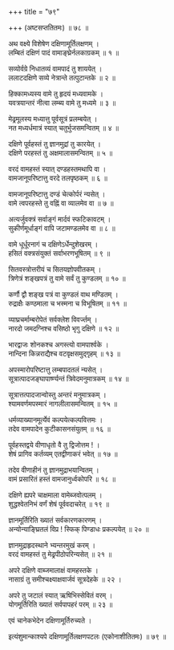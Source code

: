+++
title = "७९"

+++
(अष्टसप्ततितमः) ॥ ७८ ॥  
  
  
  
  
अथ वक्ष्ये विशेषेण दक्षिणामूर्तिलक्षणम् ।  
लम्बितं दक्षिणं पादं वामाङ्घ्रेर्नलकाग्रकम् ॥ १ ॥  
  
सव्योर्वग्रे निधातव्यं वामपादं तु शाययेत् ।  
ललाटदक्षिणे सव्ये नेत्रान्ते तत्पुटान्तके ॥ २ ॥  
  
हिक्कामध्यस्य वामे तु हृदयं मध्यवामके ।  
यवत्रयान्तरं नीत्वा लम्ब्य वामे तु मध्यमे ॥ ३ ॥  
  
मेढ्रमूलस्य मध्यात्तु पूर्वसूत्रं प्रलम्बयेत् ।  
नत मध्यर्धमात्रं स्यात् चतुर्भुजसमन्वितम् ॥ ४ ॥  
  
दक्षिणे पूर्वहस्तं तु ज्ञानमुद्रां तु कारयेत् ।  
दक्षिणे परहस्तं तु अक्षमालासमन्वितम् ॥ ५ ॥  
  
वरदं वामहस्तं स्यात् दण्डहस्तमथापि वा ।  
वामजानूपरिष्टात्तु वरदे तलपृष्ठकम् ॥ ६ ॥  
  
वामजानूपरिष्टात्तु दण्डं चेत्कोर्परं न्यसेत् ।  
वामे त्वपरहस्ते तु वह्निं वा व्यालमेव वा ॥ ७ ॥  
  
अत्यर्जुवक्त्रं सर्वाङ्गं मार्दवं स्फटिकावटम् ।  
सुकीर्णमूर्धाङ्गं वापि जटामण्डलमेव वा ॥ ८ ॥  
  
वामे धूर्धूरनागं च दक्षिणेऽर्धेन्दुशेखरम् ।  
हसितं वक्त्रसंयुक्तं सर्वाभरणभूषितम् ॥ ९ ॥  
  
सितवस्त्रोत्तरीयं च सितयज्ञोपवीतकम् ।  
त्रिणेत्रं शङ्खपत्रं तु वामे सर्वं तु कुण्डलम् ॥ १० ॥  
  
कर्णौ द्वौ शङ्ख पत्रं वा कुण्डलं वाथ मण्डितम् ।  
रुद्राक्षैः कण्ठमाला च भस्मना च विभूषितम् ॥ ११ ॥  
  
व्याघ्रचर्माम्बरोपेतं सर्वक्लेश विवर्ज्तम् ।  
नारदो जमदग्निश्च वसिष्ठो भृगु दक्षिणे ॥ १२ ॥  
  
भारद्वाजः शोनकश्च अगस्त्यो वामपार्श्वके ।  
नान्दिना किन्नराद्यैश्च वटवृक्षसमुद्गृहम् ॥ १३ ॥  
  
अपस्मारोपरिष्टात्तु लम्बपादतलं न्यसेत् ।  
सूत्रात्पादजङ्घापार्ष्ण्यन्तं त्रिवेदमनुमात्रकम् ॥ १४ ॥  
  
सूत्रात्तत्पादजान्वोस्तु अन्तरं मनुमात्रकम् ।  
श्यामवर्णमपस्मारं नागलीलासमन्वितम् ॥ १५ ॥  
  
धर्मव्याख्यानमूर्त्येवं कल्पयेत्कल्पवित्तमः ।  
तदेव वामपादेन कुटीकासनसंयुतम् ॥ १६ ॥  
  
पूर्वहस्तद्वये वीणाधृतो वै तु द्विजोत्तम ! ।  
शेषं प्रागिव कर्तव्यम् एतद्वीणाकरं भवेत् ॥ १७ ॥  
  
तदेव वीणाहीनं तु ज्ञानमुद्राभयान्वितम् ।  
वामं प्रसारितं हस्तं वामजानुर्ध्वकोपरि ॥ १८ ॥  
  
दक्षिणे ह्यपरे चाक्षमाला वामेब्जवोत्पलम् ।  
शुद्धश्वेतनिभं वर्णं शेषं पूर्ववदाचरेत् ॥ १९ ॥  
  
ज्ञानमूर्तिरिति ख्यातं सर्वकारणकारणम् ।  
अन्योन्याङ्घ्रितलं विप्र ! स्फिक् पिण्डाधः प्रकल्पयेत् ॥ २० ॥  
  
ज्ञानमुद्राहृदस्थाने भ्यन्तरमुखं करम् ।  
वरदं वामहस्तं तु मेढ्रपीठोपरिन्यसेत् ॥ २१ ॥  
  
अपरे दक्षिणे वाब्जमालाक्षं वामहस्तके ।  
नासाग्रं तु समीश्चक्ष्याक्षवार्जवं सूत्रदेहके ॥ २२ ।  
  
अपरे तु जटालं स्यात् ऋषिभिस्सेवितं वरम् ।  
योगमूर्तिरिति ख्यातं सर्वपापहरं परम् ॥ २३ ॥  
  
एवं चानेकभेदेन दक्षिणामूर्तिरुच्यते ।  
  
  
इत्यंशुमान्काश्यपे दक्षिणामूर्तिलक्षणपटलः (एकोनाशीतितमः) ॥ ७९ ॥  